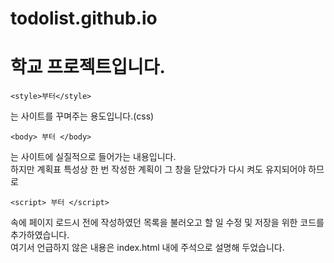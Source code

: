 # todolist.github.io 
# 학교 프로젝트입니다.
```
<style>부터</style> 
```
는 사이트를 꾸며주는 용도입니다.(css)
```
<body> 부터 </body>
```
는 사이트에 실질적으로 들어가는 내용입니다.   
하지만 계획표 특성상 한 번 작성한 계획이 그 창을 닫았다가 다시 켜도 유지되어야 하므로 
```
<script> 부터 </script>
```
속에 페이지 로드시 전에 작성하였던 목록을 불러오고 할 일 수정 및 저장을 위한 코드를 추가하였습니다.   
여기서 언급하지 않은 내용은 index.html 내에 주석으로 설명해 두었습니다.
